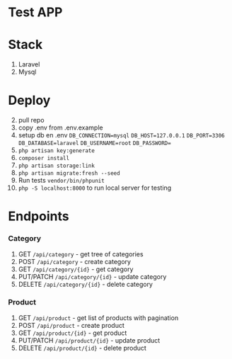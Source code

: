 Test APP
===============

# Stack

1. Laravel
2. Mysql

# Deploy

2. pull repo
3. copy .env from .env.example
3. setup db en .env
`DB_CONNECTION=mysql`
`DB_HOST=127.0.0.1`
`DB_PORT=3306`
`DB_DATABASE=laravel`
`DB_USERNAME=root`
`DB_PASSWORD=`
4. `php artisan key:generate `
5. `composer install`
6. `php artisan storage:link`
7. `php artisan migrate:fresh --seed`
8. Run tests `vendor/bin/phpunit`
9. `php -S localhost:8000` to run local server for testing

# Endpoints

### Category
1. GET	`/api/category`	- get tree of categories
2. POST `/api/category`		- create category
3. GET	`/api/category/{id}`	- get category	
4. PUT/PATCH `/api/category/{id}` - update category
5. DELETE	`/api/category/{id}` - delete category	

### Product
1. GET	`/api/product`	- get list of products with pagination 
2. POST `/api/product`		- create product
3. GET	`/api/product/{id}`	- get product	
4. PUT/PATCH `/api/product/{id}` - update product
5. DELETE	`/api/product/{id}` - delete product	


